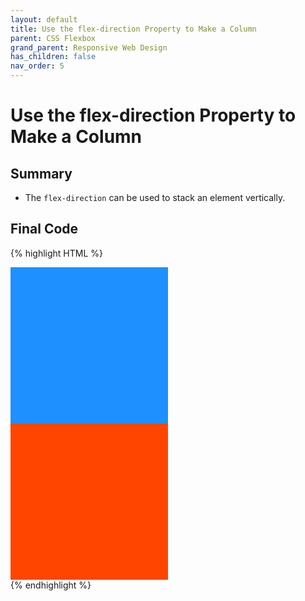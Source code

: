 ```yaml
---
layout: default
title: Use the flex-direction Property to Make a Column
parent: CSS Flexbox
grand_parent: Responsive Web Design
has_children: false
nav_order: 5
---
```

# Use the flex-direction Property to Make a Column
## Summary
- The `flex-direction` can be used to stack an element vertically.

## Final Code

{% highlight HTML %}
<style>
  #box-container {
    display: flex;
    height: 500px;
    flex-direction: column;
  }
  #box-1 {
    background-color: dodgerblue;
    width: 50%;
    height: 50%;
  }

  #box-2 {
    background-color: orangered;
    width: 50%;
    height: 50%;
  }
</style>

<div id="box-container">
  <div id="box-1"></div>
  <div id="box-2"></div>
</div>
{% endhighlight %}